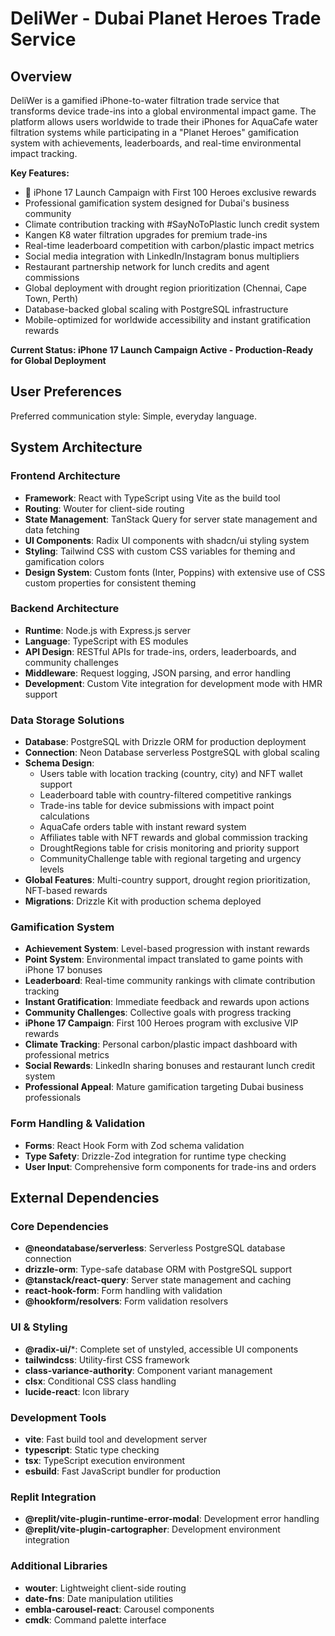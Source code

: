 # DeliWer - Dubai Planet Heroes Trade Service

## Overview

DeliWer is a gamified iPhone-to-water filtration trade service that transforms device trade-ins into a global environmental impact game. The platform allows users worldwide to trade their iPhones for AquaCafe water filtration systems while participating in a "Planet Heroes" gamification system with achievements, leaderboards, and real-time environmental impact tracking. 

**Key Features:**
- 🚀 iPhone 17 Launch Campaign with First 100 Heroes exclusive rewards
- Professional gamification system designed for Dubai's business community  
- Climate contribution tracking with #SayNoToPlastic lunch credit system
- Kangen K8 water filtration upgrades for premium trade-ins
- Real-time leaderboard competition with carbon/plastic impact metrics
- Social media integration with LinkedIn/Instagram bonus multipliers
- Restaurant partnership network for lunch credits and agent commissions
- Global deployment with drought region prioritization (Chennai, Cape Town, Perth)
- Database-backed global scaling with PostgreSQL infrastructure
- Mobile-optimized for worldwide accessibility and instant gratification rewards

**Current Status: iPhone 17 Launch Campaign Active - Production-Ready for Global Deployment**

## User Preferences

Preferred communication style: Simple, everyday language.

## System Architecture

### Frontend Architecture
- **Framework**: React with TypeScript using Vite as the build tool
- **Routing**: Wouter for client-side routing
- **State Management**: TanStack Query for server state management and data fetching
- **UI Components**: Radix UI components with shadcn/ui styling system
- **Styling**: Tailwind CSS with custom CSS variables for theming and gamification colors
- **Design System**: Custom fonts (Inter, Poppins) with extensive use of CSS custom properties for consistent theming

### Backend Architecture
- **Runtime**: Node.js with Express.js server
- **Language**: TypeScript with ES modules
- **API Design**: RESTful APIs for trade-ins, orders, leaderboards, and community challenges
- **Middleware**: Request logging, JSON parsing, and error handling
- **Development**: Custom Vite integration for development mode with HMR support

### Data Storage Solutions
- **Database**: PostgreSQL with Drizzle ORM for production deployment
- **Connection**: Neon Database serverless PostgreSQL with global scaling
- **Schema Design**: 
  - Users table with location tracking (country, city) and NFT wallet support
  - Leaderboard table with country-filtered competitive rankings
  - Trade-ins table for device submissions with impact point calculations
  - AquaCafe orders table with instant reward system
  - Affiliates table with NFT rewards and global commission tracking
  - DroughtRegions table for crisis monitoring and priority support
  - CommunityChallenge table with regional targeting and urgency levels
- **Global Features**: Multi-country support, drought region prioritization, NFT-based rewards
- **Migrations**: Drizzle Kit with production schema deployed

### Gamification System
- **Achievement System**: Level-based progression with instant rewards
- **Point System**: Environmental impact translated to game points with iPhone 17 bonuses
- **Leaderboard**: Real-time community rankings with climate contribution tracking
- **Instant Gratification**: Immediate feedback and rewards upon actions
- **Community Challenges**: Collective goals with progress tracking
- **iPhone 17 Campaign**: First 100 Heroes program with exclusive VIP rewards
- **Climate Tracking**: Personal carbon/plastic impact dashboard with professional metrics
- **Social Rewards**: LinkedIn sharing bonuses and restaurant lunch credit system
- **Professional Appeal**: Mature gamification targeting Dubai business professionals

### Form Handling & Validation
- **Forms**: React Hook Form with Zod schema validation
- **Type Safety**: Drizzle-Zod integration for runtime type checking
- **User Input**: Comprehensive form components for trade-ins and orders

## External Dependencies

### Core Dependencies
- **@neondatabase/serverless**: Serverless PostgreSQL database connection
- **drizzle-orm**: Type-safe database ORM with PostgreSQL support
- **@tanstack/react-query**: Server state management and caching
- **react-hook-form**: Form handling with validation
- **@hookform/resolvers**: Form validation resolvers

### UI & Styling
- **@radix-ui/***: Complete set of unstyled, accessible UI components
- **tailwindcss**: Utility-first CSS framework
- **class-variance-authority**: Component variant management
- **clsx**: Conditional CSS class handling
- **lucide-react**: Icon library

### Development Tools
- **vite**: Fast build tool and development server
- **typescript**: Static type checking
- **tsx**: TypeScript execution environment
- **esbuild**: Fast JavaScript bundler for production

### Replit Integration
- **@replit/vite-plugin-runtime-error-modal**: Development error handling
- **@replit/vite-plugin-cartographer**: Development environment integration

### Additional Libraries
- **wouter**: Lightweight client-side routing
- **date-fns**: Date manipulation utilities
- **embla-carousel-react**: Carousel components
- **cmdk**: Command palette interface